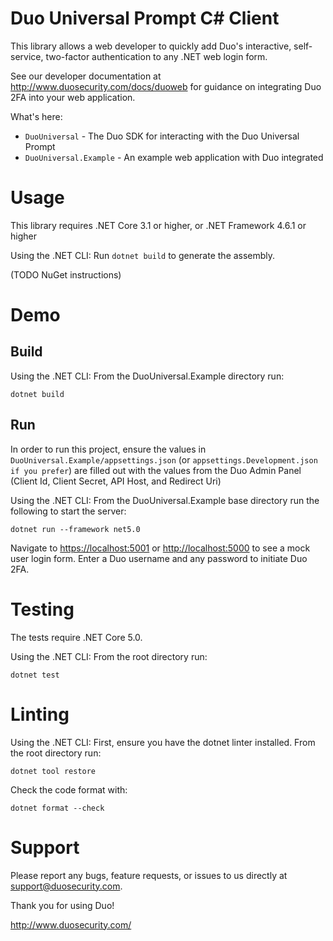 # Duo Universal Prompt C# Client

This library allows a web developer to quickly add Duo's interactive, self-service, two-factor authentication to any .NET web login form.

See our developer documentation at http://www.duosecurity.com/docs/duoweb for guidance on integrating Duo 2FA into your web application.

What's here:
* `DuoUniversal` - The Duo SDK for interacting with the Duo Universal Prompt
* `DuoUniversal.Example` - An example web application with Duo integrated

# Usage
This library requires .NET Core 3.1 or higher, or .NET Framework 4.6.1 or higher

Using the .NET CLI:
Run `dotnet build` to generate the assembly.

(TODO NuGet instructions)

# Demo

## Build

Using the .NET CLI:
From the DuoUniversal.Example directory run:

`dotnet build`

## Run

In order to run this project, ensure the values in `DuoUniversal.Example/appsettings.json` (or `appsettings.Development.json if you prefer`) 
are filled out with the values from the Duo Admin Panel (Client Id, Client Secret, API Host, and Redirect Uri)

Using the .NET CLI:
From the DuoUniversal.Example base directory run the following to start the server:

`dotnet run --framework net5.0`

Navigate to <https://localhost:5001> or <http://localhost:5000> to see a mock user login form.  Enter a Duo username and any password to initiate Duo 2FA.

# Testing

The tests require .NET Core 5.0.

Using the .NET CLI:
From the root directory run:

`dotnet test`

# Linting

Using the .NET CLI:
First, ensure you have the dotnet linter installed.
From the root directory run:

`dotnet tool restore`

Check the code format with:

`dotnet format --check`

# Support

Please report any bugs, feature requests, or issues to us directly at support@duosecurity.com.

Thank you for using Duo!

http://www.duosecurity.com/
